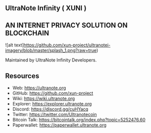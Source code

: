 ## UltraNote Infinity ( XUNI )

## AN INTERNET PRIVACY SOLUTION ON BLOCKCHAIN

![alt text]https://github.com/xun-project/ultranotei-imagery/blob/master/splash_1.png?raw=true)

Maintained by UltraNote Infinity Developers.



## Resources

-   Web: <https://ultranote.org>
-   GitHub: <https://github.com/xun-project>
-   Wiki: <https://wiki.ultranote.org>
-   Explorer: <https://explorer.ultranote.org>
-   Discord: <https://discord.gg/cuHYacq>
-   Twitter: <https://twitter.com/Ultranotecoin>
-   Bitcoin Talk: <https://bitcointalk.org/index.php?topic=5252476.60>
-   Paperwallet: <https://paperwallet.ultranote.org>
